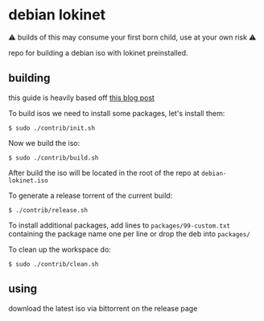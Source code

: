 # debian lokinet

:warning: builds of this may consume your first born child, use at your own risk :warning:

repo for building a debian iso with lokinet preinstalled.

## building

this guide is heavily based off [this blog post](https://willhaley.com/blog/custom-debian-live-environment/)

To build isos we need to install some packages, let's install them:

    $ sudo ./contrib/init.sh
    
Now we build the iso:

    $ sudo ./contrib/build.sh
    
After build the iso will be located in the root of the repo at `debian-lokinet.iso`

To generate a release torrent of the current build:

    $ ./contrib/release.sh


To install additional packages, add lines to `packages/99-custom.txt` containing the package name one per line or drop the deb into `packages/`


To clean up the workspace do:

    $ sudo ./contrib/clean.sh


## using

download the latest iso via bittorrent on the release page
